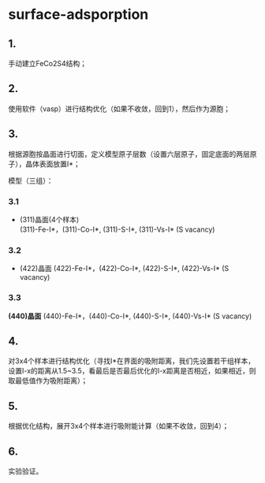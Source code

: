 # surface-adsporption

## 1.
手动建立FeCo2S4结构；

## 2.
使用软件（vasp）进行结构优化（如果不收敛，回到1），然后作为源胞；

## 3.
根据源胞按晶面进行切面，定义模型原子层数（设置六层原子，固定底面的两层原子），晶体表面放置I*；

   模型（三组）：

### 3.1
- (311)晶面(4个样本)    
   (311)-Fe-I*，(311)-Co-I*, (311)-S-I*, (311)-Vs-I* (S vacancy)

### 3.2  
- (422)晶面
 (422)-Fe-I*，(422)-Co-I*, (422)-S-I*, (422)-Vs-I* (S vacancy)

### 3.3 
**(440)晶面**
 (440)-Fe-I*，(440)-Co-I*, (440)-S-I*, (440)-Vs-I* (S vacancy)

## 4.
对3x4个样本进行结构优化（寻找I*在界面的吸附距离，我们先设置若干组样本，设置I-x的距离从1.5~3.5，看最后是否最后优化的I-x距离是否相近，如果相近，则取最低值作为吸附距离）；

## 5.
根据优化结构，展开3x4个样本进行吸附能计算（如果不收敛，回到4）；

## 6.
实验验证。
